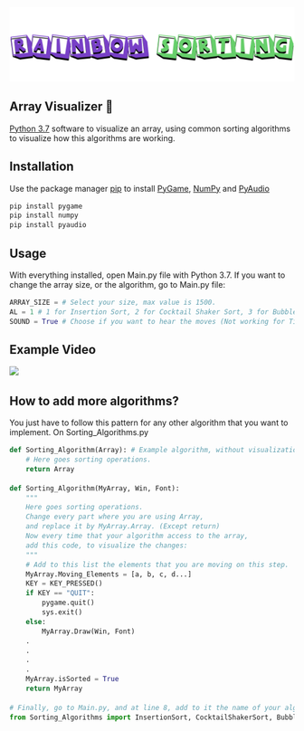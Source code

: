 ![](./Logo.png)
## Array Visualizer 🍭
[Python 3.7](https://www.python.org/) software to visualize an array, using common sorting algorithms to visualize how this algorithms are working.
## Installation

Use the package manager [pip](https://pip.pypa.io/en/stable/) to install [PyGame](https://www.pygame.org/news), [NumPy](https://numpy.org/) and [PyAudio](https://pypi.org/project/PyAudio/)

```bash
pip install pygame
pip install numpy
pip install pyaudio
```

## Usage
With everything installed, open Main.py file with Python 3.7.
If you want to change the array size, or the algorithm, go to Main.py file:
```python
ARRAY_SIZE = # Select your size, max value is 1500.
AL = 1 # 1 for Insertion Sort, 2 for Cocktail Shaker Sort, 3 for Bubble Sort and 4 for Tim Sort.
SOUND = True # Choose if you want to hear the moves (Not working for Tim Sort).
```

## Example Video
![](Video-Examples/README%20GIF.gif)

## How to add more algorithms?
You just have to follow this pattern for any other algorithm that you want to implement.
On Sorting_Algorithms.py
```python
def Sorting_Algorithm(Array): # Example algorithm, without visualization.
    # Here goes sorting operations.
    return Array
    
def Sorting_Algorithm(MyArray, Win, Font):
    """
    Here goes sorting operations.
    Change every part where you are using Array, 
    and replace it by MyArray.Array. (Except return)
    Now every time that your algorithm access to the array, 
    add this code, to visualize the changes:
    """
    # Add to this list the elements that you are moving on this step.
    MyArray.Moving_Elements = [a, b, c, d...]
    KEY = KEY_PRESSED()
    if KEY == "QUIT":
        pygame.quit()
        sys.exit()
    else:
        MyArray.Draw(Win, Font)
    .
    .
    .
    .
    MyArray.isSorted = True
    return MyArray
    
# Finally, go to Main.py, and at line 8, add to it the name of your algoritm.
from Sorting_Algorithms import InsertionSort, CocktailShakerSort, BubbleSort, TimSort
```
